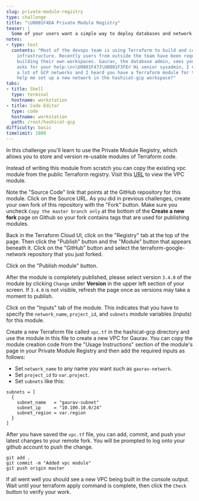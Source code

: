 ```yaml
---
slug: private-module-registry
type: challenge
title: "\U0001F4DA Private Module Registry"
teaser: |
  Some of your users want a simple way to deploy databases and network configurations. Enter the Private Module Registry, in which you can store standard, re-usable Terraform code that others can use in their own workspaces.
notes:
- type: text
  contents: "Most of the devops team is using Terraform to build and configure their
    infrastructure. Recently users from outside the team have been requesting help
    building their own workspaces. Gaurav, the database admin, sees you at lunch and
    asks for your help:\n>\U0001F473\U0001F3FE‍♂️ Hi senior sysadmin, I need to configure
    a lot of GCP networks and I heard you have a Terraform module for this. Can you
    help me set up a new network in the hashicat-gcp workspace?"
tabs:
- title: Shell
  type: terminal
  hostname: workstation
- title: Code Editor
  type: code
  hostname: workstation
  path: /root/hashicat-gcp
difficulty: basic
timelimit: 1800
---
```

In this challenge you'll learn to use the Private Module Registry, which allows you to store and version re-usable modules of Terraform code.

Instead of writing this module from scratch you can copy the existing vpc module from the public Terraform registry. Visit this [URL](https://registry.terraform.io/modules/terraform-google-modules/network/google) to view the VPC module.

Note the "Source Code" link that points at the GitHub repository for this module. Click on the Source URL. As you did in previous challenges, create your own fork of this repository with the "Fork" button.
Make sure you uncheck `Copy the master branch only` at the bottom of the **Create a new fork** page on Github so your fork contains tags that are used for publishing modules.


Back in the Terraform Cloud UI, click on the "Registry" tab at the top of the page. Then click the "Publish" button and the "Module" button that appears beneath it. Click on the "GitHub" button and select the terraform-google-network repository that you just forked.

Click on the "Publish module" button.

After the module is completely published, please select version `3.4.0` of the module by clicking `Change` under **Version** in the upper left section of your screen. If `3.4.0` is not visible, refresh the page once as versions may take a moment to publish.

Click on the "Inputs" tab of the module. This indicates that you have to specify the `network_name`, `project_id`, and `subnets` module variables (inputs) for this module.

Create a new Terraform file called `vpc.tf` in the hashicat-gcp directory and use the module in this file to create a new VPC for Gaurav. You can copy the module creation code from the "Usage Instructions" section of the module's page in your Private Module Registry and then add the required inputs as follows:
  * Set `network_name` to any name you want such as `gaurav-network`.
  * Set `project_id` to `var.project`.
  * Set `subnets` like this:
  ```
  subnets = [
    {
      subnet_name   = "gaurav-subnet"
      subnet_ip     = "10.100.10.0/24"
      subnet_region = var.region
    }
  ]
  ```

After you have saved the `vpc.tf` file, you can add, commit, and push your latest changes to your remote fork. You will be prompted to log onto your github account to push the change.

```
git add .
git commit -m "Added vpc module"
git push origin master
```

If all went well you should see a new VPC being built in the console output. Wait until your terraform apply command is complete, then click the `Check` button to verify your work.